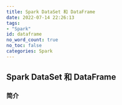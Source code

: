 ```yaml
---
title: Spark DataSet 和 DataFrame
date: 2022-07-14 22:26:13
tags:
- "Spark"
id: dataframe
no_word_count: true
no_toc: false
categories: Spark
---
```


## Spark DataSet 和 DataFrame

### 简介



